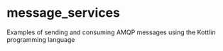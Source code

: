 # message_services
Examples of sending and consuming AMQP messages using the Kottlin programming language
